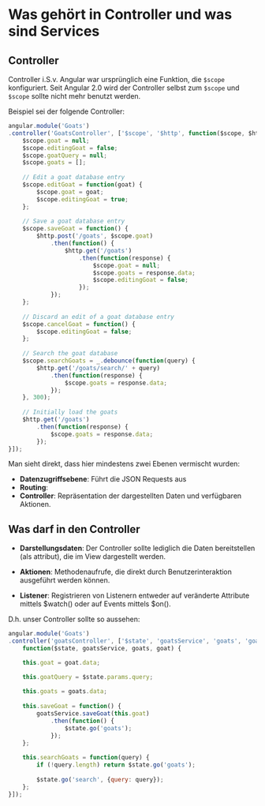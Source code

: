 # Was gehört in Controller und was sind Services

## Controller

Controller i.S.v. Angular war ursprünglich eine Funktion, die `$scope` konfiguriert. Seit Angular 2.0 wird
der Controller selbst zum `$scope` und `$scope` sollte nicht mehr benutzt werden.

Beispiel sei der folgende Controller:

```js
angular.module('Goats') 
.controller('GoatsController', ['$scope', '$http', function($scope, $http) { 
    $scope.goat = null;
    $scope.editingGoat = false;
    $scope.goatQuery = null;
    $scope.goats = [];
    
    // Edit a goat database entry
    $scope.editGoat = function(goat) {
        $scope.goat = goat;
        $scope.editingGoat = true;
    };
    
    // Save a goat database entry
    $scope.saveGoat = function() {
        $http.post('/goats', $scope.goat)
            .then(function() {
                $http.get('/goats')
                    .then(function(response) {
                        $scope.goat = null;
                        $scope.goats = response.data;
                        $scope.editingGoat = false;
                    });
            });
    };
    
    // Discard an edit of a goat database entry
    $scope.cancelGoat = function() {
        $scope.editingGoat = false;
    };
    
    // Search the goat database
    $scope.searchGoats = _.debounce(function(query) {
        $http.get('/goats/search/' + query)
            .then(function(response) {
                $scope.goats = response.data;
            });
    }, 300);
    
    // Initially load the goats
    $http.get('/goats')
        .then(function(response) {
            $scope.goats = response.data;
        });
}]);
```

Man sieht direkt, dass hier mindestens zwei Ebenen vermischt wurden:

* __Datenzugriffsebene__: Führt die JSON Requests aus
* __Routing__: 
* __Controller__: Repräsentation der dargestellten Daten und verfügbaren Aktionen.

## Was darf in den Controller

* __Darstellungsdaten__: 
    Der Controller sollte lediglich die Daten bereitstellen (als attribut), 
    die im View dargestellt werden.
    
* __Aktionen__: 
    Methodenaufrufe, die direkt durch Benutzerinteraktion ausgeführt werden können.
    
* __Listener__:
    Registrieren von Listenern entweder auf veränderte Attribute mittels $watch() oder auf
    Events mittels $on().

D.h. unser Controller sollte so aussehen:

```js
angular.module('Goats')
.controller('goatsController', ['$state', 'goatsService', 'goats', 'goat',
    function($state, goatsService, goats, goat) {

    this.goat = goat.data;

    this.goatQuery = $state.params.query;
    
    this.goats = goats.data;
    
    this.saveGoat = function() {
        goatsService.saveGoat(this.goat)
            .then(function() {
                $state.go('goats');
            });
    };
    
    this.searchGoats = function(query) {
        if (!query.length) return $state.go('goats');
    
        $state.go('search', {query: query});
    };
}]);

```

